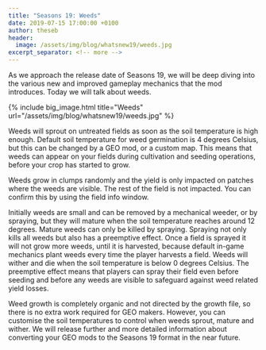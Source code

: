 ```yaml
---
title: "Seasons 19: Weeds"
date: 2019-07-15 17:00:00 +0100
author: theseb
header:
  image: /assets/img/blog/whatsnew19/weeds.jpg
excerpt_separator: <!-- more -->
---
```


As we approach the release date of Seasons 19, we will be deep diving into the various new and improved gameplay mechanics that the mod introduces. Today we will talk about weeds.

<!-- more -->

{% include big_image.html title="Weeds" url="/assets/img/blog/whatsnew19/weeds.jpg" %}

Weeds will sprout on untreated fields as soon as the soil temperature is high enough. Default  soil temperature for weed germination is 4 degrees Celsius, but this can be changed by a GEO mod, or a custom map. This means that weeds can appear on your fields during cultivation and seeding operations, before your crop has started to grow.

Weeds grow in clumps randomly and the yield is only impacted on patches where the weeds are visible. The rest of the field is not impacted. You can confirm this by using the field info window.

Initially weeds are small and can be removed by a mechanical weeder, or by spraying, but they will mature when the soil temperature reaches around 12 degrees. Mature weeds can only be killed by spraying. Spraying not only kills all weeds but also has a preemptive effect. Once a field is sprayed it will not grow more weeds, until it is harvested, because default in-game mechanics plant weeds every time the player harvests a field. Weeds will wither and die when the soil temperature is below 0 degrees Celsius. The preemptive effect means that players can spray their field even before seeding and before any weeds are visible to safeguard against weed related yield losses.

Weed growth is completely organic and not directed by the growth file, so there is no extra work required for GEO makers. However, you can customise the soil temperatures to control when weeds sprout, mature and wither. We will release further and more detailed information about converting your GEO mods to the Seasons 19 format in the near future.
